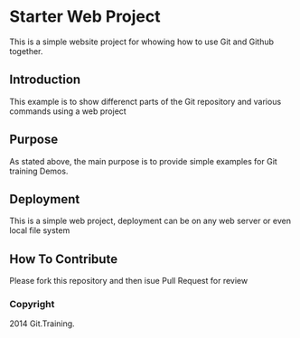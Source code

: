 # Starter Web Project

This is a simple website project for
whowing how to use Git and Github together.

## Introduction

This example is to show differenct parts
of the Git repository and various commands
using a web project

## Purpose

As stated above, the main purpose is to provide simple examples for Git training
Demos.

## Deployment

This is a simple web project, deployment can 
be on any web server or even local file system

## How To Contribute

Please fork this repository and then isue Pull Request for review

### Copyright

2014 Git.Training.

